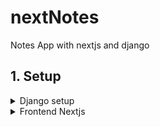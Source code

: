 # nextNotes
Notes App with nextjs and django

## 1. Setup

<details>
<summary>
Django setup
</summary>

### 1. Bootstraping my Django project

Based on [First django app](https://docs.djangoproject.com/en/5.2/intro/tutorial01/)

```sh
mkdir nextnotes
cd nextnotes
# Create virtual environment
python -m venv venv
venv\Scripts\activate

# Install Django and dependencies
pip install django djangorestframework django-cors-headers

django-admin startproject backend
cd backend
py manage.py startapp notes
```

### 2. Cheking app
<details>
<summary>
Intial view
</summary>

Modified `notes/views.py`

```py
from django.http import HttpResponse


def index(request):
    return HttpResponse("Notes App")
```
</details>

<details>
<summary>
Initals urls
</summary>

Define a URLconf for the polls app, create a file `notes/urls.py `

```py
from django.urls import path
from . import views

urlpatterns = [
    path("", views.index, name="index"),
]
```
</details>
<details>
<summary>
Configure the root URLconf
</summary>

To include the URLconf defined in `notes.urls`

```py
from django.contrib import admin
from django.urls import include, path

urlpatterns = [
    path("notes/", include("notes.urls")),
    path("admin/", admin.site.urls),
]
```

Now `http://localhost:8000/notes/` displays "Notes App" in browser

</details>

<details>
<summary>
Database
</summary>

Create a tables in the database. The `migrate` command looks at the `INSTALLED_APPS` setting and creates any necessary database tables according to the database settings in the `mysite/settings.py` file and the database migrations shipped with the app
```sh
py manage.py migrate
```

<details>
<summary>
Models
</summary>

```
Database Models
a. USER
i. user_id – uuid
ii. user_name – varchar
iii. user_email – varchar 
iv. password – varchar
v. last_update – date
vi. create_on – date

b. NOTES
i. note_id – uuid
ii. note_title – varchar
iii. note_content – varchar 
iv. last_update – date
v. created_on – date
```

For unique user_id, i used [uuid](https://docs.djangoproject.com/en/5.2/ref/models/fields/#uuidfield) (stores in a uuid datatype, otherwise in a char(32))

Modify `notes/models.py` accordingly.
```py
from django.db import models
import uuid

# Create your models here.
class User(models.Model):
    user_id = models.UUIDField(primary_key=True, default=uuid.uuid4, editable=False)
    user_name = models.CharField(max_length=255)
    # other fields

    def __str__(self):
      return self.user_name
```

```py
    def __str__(self):
      return self.user_name
```
- Defines how Python (and Django) will represent the object as a string
- print the object or see it in the Django admin, shell, or queryset results, it shows the note’s title: `note_title` instead of `Note object`
- Always implement `__str__` on the models so Django admin, logs, and debugging are easier. Typically, returns a field that uniquely identifies the object (like username for User, title for Note).
</details>

<details>
<summary>
why not use less max_length=31?
</summary>
I wanted to use `maxlength=31`, but then i searched, 
Does lowering max_length optimize storage?

Short answer: Yes, but only slightly — and usually not enough to matter unless you have millions of rows.

How storage works for VARCHAR(N) / CharField(max_length=N)
PostgreSQL / MySQL / SQLite (common Django backends):

- VARCHAR(N) does not reserve N bytes.
- It only stores the actual string length + 1–4 bytes overhead (depending on DB).
- Example:
"abc" in a VARCHAR(255) → uses 3 bytes for the text + 1 byte for length info.
"abc" in a VARCHAR(31) → uses the exact same amount.
- the storage used is proportional to actual string length, not max_length.
- When max_length does matter: Validation: Django and the DB reject longer input automatically.
- Indexing: Shorter max_length can make indexes slightly smaller. E.g. indexing a VARCHAR(31) vs VARCHAR(255) saves some space because the index pages are smaller.
- Portability: Some older DBs (or MySQL with certain encodings) had indexing restrictions like "can only index first 191 chars in UTF8". Smaller lengths avoid those issues.
</details>

<details>
<summary>
Activating Models
</summary>

To include the app in our project, add a reference to its configuration class in the `INSTALLED_APPS` setting. The NotesConfig class is in the polls/apps.py file, so its dotted path is 'notes.apps.NotesConfig'. Edit the `backend/settings.py` file and the path to the `INSTALLED_APPS` setting.

```py
# backend/settings.py

INSTALLED_APPS = [
    # others
    'notes.apps.NotesConfig',
]
```

Now Django knows to include the `notes` app. Now run:

```sh
py manage.py makemigrations notes
```

By running `makemigrations`, Django knows that we’ve made some changes to your models/database schema(or created a new one).

returns
```sh
Migrations for 'notes':
  notes\migrations\0001_initial.py
    + Create model Notes
    + Create model User
```
`sqlmigrate` command takes migration names and returns their SQL:
```sh
py manage.py sqlmigrate notes 0001
```

Gives:
```sql
BEGIN;
--
-- Create model Notes
--
CREATE TABLE "notes_notes" ("note_id" char(32) NOT NULL PRIMARY KEY, "note_title" varchar(255) NOT NULL, "note_content" text NOT NULL, "last_update" datetime NOT NULL, "created_on" datetime NOT NULL);
--
-- Create model User
--
CREATE TABLE "notes_user" ("user_id" char(32) NOT NULL PRIMARY KEY, "user_name" varchar(255) NOT NULL, "user_email" varchar(254) NOT NULL UNIQUE, "password" varchar(255) NOT NULL, "last_update" datetime NOT NULL, "created_on" datetime NOT NULL);
COMMIT;
```

</details>

<details>
<summary>
Migrations
</summary>

- To checks for any problems in the project without making migrations or touching the database.
, run 
```sh
py manage.py check
```

- To take all the migrations that haven’t been applied (tracked using database called django_migrations) and run them against the database - synchronizing the changes made to the models with the schema in the database, run migrate again to create those model tables in the database:
```sh
py manage.py migrate
```

- Run `python manage.py makemigrations` to create migrations for those changes
- Run `python manage.py migrate` to apply those changes to the database.

</details>
</details>

### 3. Checking admin

<details>
<summary> 
Admin User
</summary>

- Creating a `admin user` with a username,  prompt for an email address and a password, referenced from [Creating an admin user](https://docs.djangoproject.com/en/5.2/intro/tutorial02/#creating-an-admin-user)
```sh
py manage.py createsuperuser
```
</details>

<details>
<summary>
Make the app modifiable from admin
</summary>

- In admin panel, The editable content: `groups and users` are provided by `django.contrib.auth`. 
- To tell the admin that `Notes` has an admin interface, modify the `notes/admin.py` file,

```py
from django.contrib import admin
from .models import User, Notes

admin.site.register(User)
admin.site.register(Notes)
```

</details>

### 4. Creating APIs
Install Django rest framework and build out our api with

```sh
pip install djangorestframework django-cors-headers
```

<details>
<summary>
Serializer
</summary>

- Creating a serializer for the model,which will handle converting the model instance to and from JSON. 
- Create `notes/serializers.py` file

```py
from rest_framework import serializers
from .models import Notes

class NoteSerializer(serializers.ModelSerializer):
    class Meta:
        model = Notes
        fields = '__all__'
```

</details>

<details>
<summary>
CRUD functionality with APIs
</summary>

Use `notes/views.py` and create `notes/utils.py` (utility functions, separated into modules to keep the code organized and reusable), Added mock data through `admin` panel to test.
`note_id = 26a539e1-ee17-40fb-a7b7-8569010998bc`

Was stuck here why my api wasn't being read, so took help of ai to understand how to do requests similar to curl in windows.

```sh
Invoke-RestMethod -Uri "http://localhost:8000/api/notes/" -Method GET

note_id      : 26a539e1-ee17-40fb-a7b7-8569010998bc
note_title   : FIrst Note
note_content : Some Content
last_update  : 2025-08-21T19:44:38.822578Z
created_on   : 2025-08-21T19:44:38.822578Z
```

</details>
</details>

<details>
<summary>
Frontend Nextjs
</summary>

```sh
bunx create-next-app@latest

√ What is your project named? ... frontend
√ Would you like to use TypeScript? ... No / Yes
√ Which linter would you like to use? » ESLint
√ Would you like to use Tailwind CSS? ... No / Yes
√ Would you like your code inside a `src/` directory? ... No / Yes
√ Would you like to use App Router? (recommended) ... No / Yes
√ Would you like to use Turbopack? (recommended) ... No / Yes
√ Would you like to customize the import alias (`@/*` by default)? ... No / Yes
Creating a new Next.js app in D:\Projects\nextNotes\frontend.
```

Install dependencies as per required:
```sh
bun add axios @reduxjs/toolkit react-redux @tanstack/react-query
```
</details>